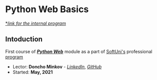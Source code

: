 # Python Web Basics
[**link for the internal program*](https://softuni.bg/trainings/3355/python-web-basics-may-2021/internal)

## Intoduction
First course of [***Python Web***](https://softuni.bg/modules/75/python-web/1286) module as a part of [SoftUni's](https://softuni.bg/) professional [program](https://softuni.bg/curriculum)

- Lector: **Doncho Minkov**  -  [*LinkedIn*](https://www.linkedin.com/in/donchominkov/), [*GitHub*](https://github.com/Minkov)
- Started: **May, 2021**
